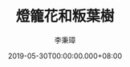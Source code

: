 ---
issue: 328
title: 燈籠花和粄葉樹
author: 李秉璋
language: 詔安
date: 2019-05-30T00:00:00.000+08:00
topic: 抒懷
difficulty: 2
wikidata: Q98096216
wikidata_link: https://www.wikidata.org/wiki/Q98096216
---